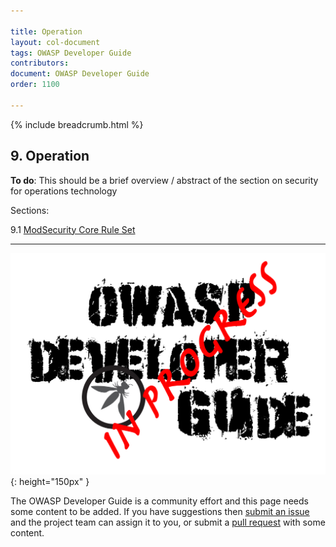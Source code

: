 ```yaml
---

title: Operation
layout: col-document
tags: OWASP Developer Guide
contributors:
document: OWASP Developer Guide
order: 1100

---
```


{% include breadcrumb.html %}

## 9. Operation

**To do**: This should be a brief overview / abstract of the section on security for operations technology

Sections:

9.1 [ModSecurity Core Rule Set](01-modsecurity-crs.md)  

----

![Developer Guide](../assets/images/dg_wip.png "OWASP Developer Guide"){: height="150px" }

The OWASP Developer Guide is a community effort and this page needs some content to be added.
If you have suggestions then [submit an issue][issue1100] and the project team can assign it to you,
or submit a [pull request][pr] with some content.

[issue1100]: https://github.com/OWASP/www-project-developer-guide/issues/new?labels=enhancement&template=request.md&title=Update:%2011-operation/00-toc
[pr]: https://github.com/OWASP/www-project-developer-guide/pulls
